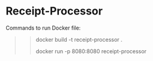 # Receipt-Processor

Commands to run Docker file:
>> docker build -t receipt-processor .
>> 
>> docker run -p 8080:8080 receipt-processor     
